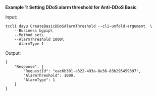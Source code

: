 **Example 1: Setting DDoS alarm threshold for Anti-DDoS Basic**



Input: 

```
tccli dayu CreateBasicDDoSAlarmThreshold --cli-unfold-argument  \
    --Business bgpip\
    --Method set\
    --AlarmThreshold 1000\
    --AlarmType 1
```

Output: 
```
{
    "Response": {
        "RequestId": "eac6b301-a322-493a-8e36-83b295459397",
        "AlarmThreshold": 1000,
        "AlarmType": 1
    }
}
```

